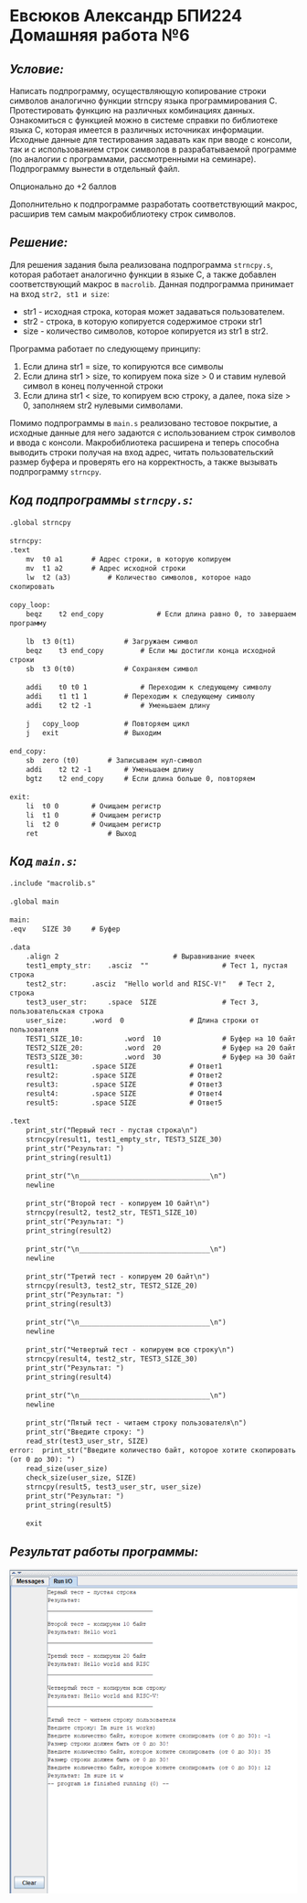 # Евсюков Александр БПИ224 <br/> Домашняя работа №6

## _Условие:_
Написать подпрограмму, осуществляющую копирование строки символов аналогично функции strncpy языка программирования C. Протестировать функцию на различных комбинациях данных. Ознакомиться с функцией можно в системе справки по библиотеке языка C, которая имеется в различных источниках информации. Исходные данные для тестирования задавать как при вводе с консоли, так и с использованием строк символов в разрабатываемой программе (по аналогии с программами, рассмотренными на семинаре). Подпрограмму вынести в отдельный файл.

Опционально до +2 баллов

Дополнительно к подпрограмме разработать соответствующий макрос, расширив тем самым макробиблиотеку строк символов.

## _Решение:_
Для решения задания была реализована подпрограмма `strncpy.s`, которая работает аналогично функции в языке С, а также добавлен соответствующий макрос в `macrolib`. Данная подпрограмма принимает на вход `str2, st1 и size`:
- str1 - исходная строка, которая может задаваться пользователем.
- str2 - строка, в которую копируется содержимое строки str1
- size - количество символов, которое копируется из str1 в str2.

Программа работает по следующему принципу: <br>
1. Если длина str1 = size, то копируются все символы
2. Если длина str1 > size, то копируем пока size > 0 и ставим нулевой символ в конец полученной строки
3. Если длина str1 < size, то копируем всю строку, а далее, пока size > 0, заполняем str2 нулевыми символами.

Помимо подпрограммы в `main.s` реализовано тестовое покрытие, а исходные данные для него задаются с использованием строк символов и ввода с консоли. Макробиблиотека расширена и теперь способна выводить строки получая на вход адрес, читать пользовательский размер буфера и проверять его на корректность, а также вызывать подпрограмму `strncpy`.

## _Код подпрограммы `strncpy.s`:_
```
.global strncpy

strncpy:
.text
	mv	t0 a1		# Адрес строки, в которую копируем 
	mv	t1 a2		# Адрес исходной строки
	lw	t2 (a3)	    	# Количество символов, которое надо скопировать

copy_loop:
	beqz 	t2 end_copy         	# Если длина равно 0, то завершаем программу

	lb 	t3 0(t1)        	# Загружаем символ
	beqz	t3 end_copy	    	# Если мы достигли конца исходной строки
	sb 	t3 0(t0)        	# Сохраняем символ

	addi 	t0 t0 1    	    	# Переходим к следующему символу
	addi 	t1 t1 1    	   	# Переходим к следующему символу
	addi	t2 t2 -1   	    	# Уменьшаем длину
	
	j	copy_loop	    	# Повторяем цикл
	j	exit	    		# Выходим
	
end_copy:
	sb	zero (t0)	    # Записываем нул-символ
	addi	t2 t2 -1   	    # Уменьшаем длину
	bgtz	t2 end_copy	    # Если длина больше 0, повторяем
	
exit:	
	li	t0 0		# Очищаем регистр
	li	t1 0		# Очищаем регистр
	li	t2 0		# Очищаем регистр
	ret             	# Выход
```

## _Код `main.s`:_
```
.include "macrolib.s"

.global main

main:
.eqv	SIZE 30	    # Буфер

.data	
	.align 2							# Выравнивание ячеек
	test1_empty_str:	.asciz  ""			        # Тест 1, пустая строка
	test2_str:		.asciz  "Hello world and RISC-V!"	# Тест 2, строка
	test3_user_str:		.space  SIZE				# Тест 3, пользовательская строка
	user_size:		.word  0				# Длина строки от пользователя 	
	TEST1_SIZE_10:	    	.word  10				# Буфер на 10 байт
	TEST2_SIZE_20:	    	.word  20				# Буфер на 20 байт
	TEST3_SIZE_30:	    	.word  30				# Буфер на 30 байт
	result1:		.space SIZE				# Ответ1
	result2:		.space SIZE				# Ответ2
	result3:		.space SIZE				# Ответ3
	result4:		.space SIZE				# Ответ4
	result5:		.space SIZE				# Ответ5

.text
	print_str("Первый тест - пустая строка\n")
	strncpy(result1, test1_empty_str, TEST3_SIZE_30)
	print_str("Результат: ")
	print_string(result1)
	
	print_str("\n________________________________\n")
	newline
	
	print_str("Второй тест - копируем 10 байт\n")
	strncpy(result2, test2_str, TEST1_SIZE_10)
	print_str("Результат: ")
	print_string(result2)
	
	print_str("\n________________________________\n")
	newline
	
	print_str("Третий тест - копируем 20 байт\n")
	strncpy(result3, test2_str, TEST2_SIZE_20)
	print_str("Результат: ")
	print_string(result3)
	
	print_str("\n________________________________\n")
	newline
	
	print_str("Четвертый тест - копируем всю строку\n")
	strncpy(result4, test2_str, TEST3_SIZE_30)
	print_str("Результат: ")
	print_string(result4)
	
	print_str("\n________________________________\n")
	newline
	
	print_str("Пятый тест - читаем строку пользователя\n")
	print_str("Введите строку: ")
	read_str(test3_user_str, SIZE)
error:	print_str("Введите количество байт, которое хотите скопировать (от 0 до 30): ")
	read_size(user_size)
	check_size(user_size, SIZE)
	strncpy(result5, test3_user_str, user_size)
	print_str("Результат: ")
	print_string(result5)
	
	exit
```

## _Результат работы программы:_
![Alt text](image.png)
